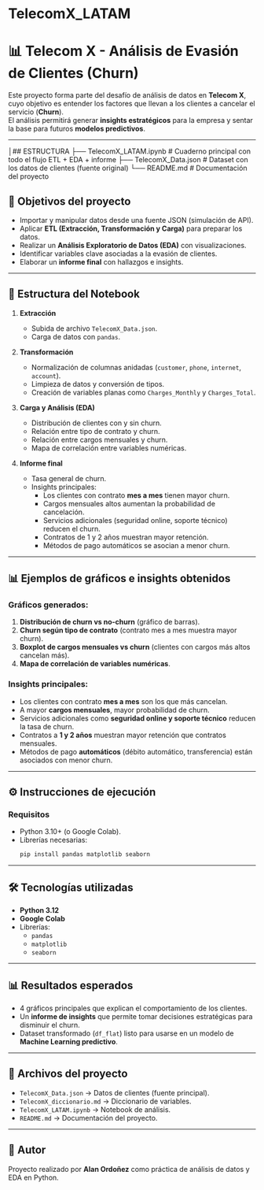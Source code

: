 # TelecomX_LATAM
# 📊 Telecom X - Análisis de Evasión de Clientes (Churn)

Este proyecto forma parte del desafío de análisis de datos en **Telecom X**, cuyo objetivo es entender los factores que llevan a los clientes a cancelar el servicio (**Churn**).  
El análisis permitirá generar **insights estratégicos** para la empresa y sentar la base para futuros **modelos predictivos**.

---
│## ESTRUCTURA
├── TelecomX_LATAM.ipynb # Cuaderno principal con todo el flujo ETL + EDA + informe
├── TelecomX_Data.json # Dataset con los datos de clientes (fuente original)
└── README.md # Documentación del proyecto

## 🚀 Objetivos del proyecto
- Importar y manipular datos desde una fuente JSON (simulación de API).
- Aplicar **ETL (Extracción, Transformación y Carga)** para preparar los datos.
- Realizar un **Análisis Exploratorio de Datos (EDA)** con visualizaciones.
- Identificar variables clave asociadas a la evasión de clientes.
- Elaborar un **informe final** con hallazgos e insights.

---

## 📂 Estructura del Notebook
1. **Extracción**
   - Subida de archivo `TelecomX_Data.json`.
   - Carga de datos con `pandas`.

2. **Transformación**
   - Normalización de columnas anidadas (`customer`, `phone`, `internet`, `account`).
   - Limpieza de datos y conversión de tipos.
   - Creación de variables planas como `Charges_Monthly` y `Charges_Total`.

3. **Carga y Análisis (EDA)**
   - Distribución de clientes con y sin churn.
   - Relación entre tipo de contrato y churn.
   - Relación entre cargos mensuales y churn.
   - Mapa de correlación entre variables numéricas.

4. **Informe final**
   - Tasa general de churn.
   - Insights principales:
     - Los clientes con contrato **mes a mes** tienen mayor churn.
     - Cargos mensuales altos aumentan la probabilidad de cancelación.
     - Servicios adicionales (seguridad online, soporte técnico) reducen el churn.
     - Contratos de 1 y 2 años muestran mayor retención.
     - Métodos de pago automáticos se asocian a menor churn.

---

## 📊 Ejemplos de gráficos e insights obtenidos

### Gráficos generados:
1. **Distribución de churn vs no-churn** (gráfico de barras).  
2. **Churn según tipo de contrato** (contrato mes a mes muestra mayor churn).  
3. **Boxplot de cargos mensuales vs churn** (clientes con cargos más altos cancelan más).  
4. **Mapa de correlación de variables numéricas**.

### Insights principales:
- Los clientes con contrato **mes a mes** son los que más cancelan.  
- A mayor **cargos mensuales**, mayor probabilidad de churn.  
- Servicios adicionales como **seguridad online y soporte técnico** reducen la tasa de churn.  
- Contratos a **1 y 2 años** muestran mayor retención que contratos mensuales.  
- Métodos de pago **automáticos** (débito automático, transferencia) están asociados con menor churn.

---

## ⚙️ Instrucciones de ejecución

### Requisitos
- Python 3.10+ (o Google Colab).
- Librerías necesarias:
  ```bash
  pip install pandas matplotlib seaborn

---

## 🛠️ Tecnologías utilizadas
- **Python 3.12**
- **Google Colab**
- Librerías:
  - `pandas`
  - `matplotlib`
  - `seaborn`

---

## 📊 Resultados esperados
- 4 gráficos principales que explican el comportamiento de los clientes.
- Un **informe de insights** que permite tomar decisiones estratégicas para disminuir el churn.
- Dataset transformado (`df_flat`) listo para usarse en un modelo de **Machine Learning predictivo**.

---

## 📁 Archivos del proyecto
- `TelecomX_Data.json` → Datos de clientes (fuente principal).
- `TelecomX_diccionario.md` → Diccionario de variables.
- `TelecomX_LATAM.ipynb` → Notebook de análisis.
- `README.md` → Documentación del proyecto.

---

## 👤 Autor
Proyecto realizado por **Alan Ordoñez** como práctica de análisis de datos y EDA en Python.
